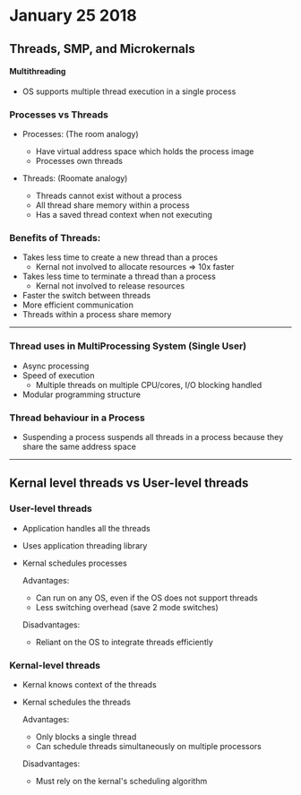 # January 25 2018

## Threads, SMP, and Microkernals

#### Multithreading
 - OS supports multiple thread execution in a single process

### Processes vs Threads
- Processes: (The room analogy)
    - Have virtual address space which holds the process image
    - Processes own threads

- Threads: (Roomate analogy)
    - Threads cannot exist without a process
    - All thread share memory within a process
    - Has a saved thread context when not executing

### Benefits of Threads:
- Takes less time to create a new thread than a proces
    - Kernal not involved to allocate resources => 10x faster
- Takes less time to terminate a thread than a process
    - Kernal not involved to release resources
- Faster the switch between threads
- More efficient communication
- Threads within a process share memory
---

### Thread uses in MultiProcessing System (Single User)
- Async processing
- Speed of execution
    - Multiple threads on multiple CPU/cores, I/O blocking handled
- Modular programming structure

### Thread behaviour in a Process
- Suspending a process suspends all threads in a process because they share the same address space
---
## Kernal level threads vs User-level threads

### User-level threads

- Application handles all the threads
- Uses application threading library
- Kernal schedules processes

    Advantages:
    - Can run on any OS, even if the OS does not support threads
    - Less switching overhead (save 2 mode switches)

    Disadvantages:
    - Reliant on the OS to integrate threads efficiently

### Kernal-level threads
- Kernal knows context of the threads
- Kernal schedules the threads

    Advantages:
    - Only blocks a single thread
    - Can schedule threads simultaneously on multiple processors

    Disadvantages: 
    - Must rely on the kernal's scheduling algorithm




